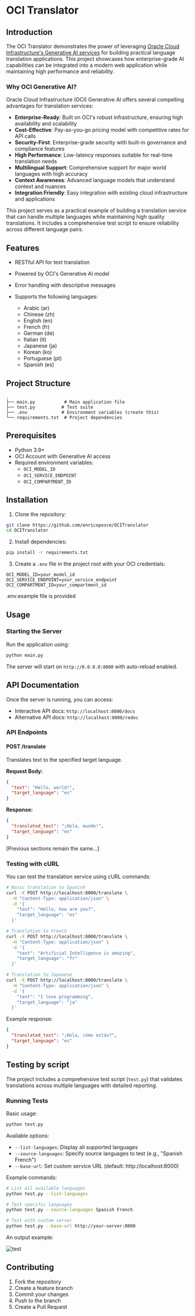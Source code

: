 # OCI Translator

## Introduction

The OCI Translator demonstrates the power of leveraging [Oracle Cloud Infrastructure's Generative AI services](https://www.oracle.com/artificial-intelligence/generative-ai/generative-ai-service/) for building practical language translation applications. This project showcases how enterprise-grade AI capabilities can be integrated into a modern web application while maintaining high performance and reliability.

### Why OCI Generative AI?

Oracle Cloud Infrastructure (OCI) Generative AI offers several compelling advantages for translation services:

- **Enterprise-Ready**: Built on OCI's robust infrastructure, ensuring high availability and scalability
- **Cost-Effective**: Pay-as-you-go pricing model with competitive rates for API calls
- **Security-First**: Enterprise-grade security with built-in governance and compliance features
- **High Performance**: Low-latency responses suitable for real-time translation needs
- **Multilingual Support**: Comprehensive support for major world languages with high accuracy
- **Context Awareness**: Advanced language models that understand context and nuances
- **Integration Friendly**: Easy integration with existing cloud infrastructure and applications

This project serves as a practical example of building a translation service that can handle multiple languages while maintaining high quality translations. It includes a comprehensive test script to ensure reliability across different language pairs.

## Features

- RESTful API for text translation
- Powered by OCI's Generative AI model
- Error handling with descriptive messages
- Supports the following languages:

  - Arabic (ar)
  - Chinese (zh)
  - English (en)
  - French (fr)
  - German (de)
  - Italian (it)
  - Japanese (ja)
  - Korean (ko)
  - Portuguese (pt)
  - Spanish (es)

## Project Structure

```
.
├── main.py           # Main application file
├── test.py          # Test suite
├── .env             # Environment variables (create this)
└── requirements.txt  # Project dependencies
```

## Prerequisites

- Python 3.9+
- OCI Account with Generative AI access
- Required environment variables:
  - `OCI_MODEL_ID`
  - `OCI_SERVICE_ENDPOINT`
  - `OCI_COMPARTMENT_ID`

## Installation

1. Clone the repository:

```bash
git clone https://github.com/enricopesce/OCITranslator
cd OCITranslator
```

2. Install dependencies:

```bash
pip install -r requirements.txt
```

3. Create a `.env` file in the project root with your OCI credentials:

```env
OCI_MODEL_ID=your_model_id
OCI_SERVICE_ENDPOINT=your_service_endpoint
OCI_COMPARTMENT_ID=your_compartment_id
```

.env.example file is provided

## Usage

### Starting the Server

Run the application using:

```bash
python main.py
```

The server will start on `http://0.0.0.0:8000` with auto-reload enabled.

## API Documentation

Once the server is running, you can access:

- Interactive API docs: `http://localhost:8000/docs`
- Alternative API docs: `http://localhost:8000/redoc`

### API Endpoints

#### POST /translate

Translates text to the specified target language.

**Request Body:**

```json
{
  "text": "Hello, world!",
  "target_language": "es"
}
```

**Response:**

```json
{
  "translated_text": "¡Hola, mundo!",
  "target_language": "es"
}
```

[Previous sections remain the same...]

### Testing with cURL

You can test the translation service using cURL commands:

```bash
# Basic translation to Spanish
curl -X POST http://localhost:8000/translate \
  -H "Content-Type: application/json" \
  -d '{
    "text": "Hello, how are you?",
    "target_language": "es"
  }'

# Translation to French
curl -X POST http://localhost:8000/translate \
  -H "Content-Type: application/json" \
  -d '{
    "text": "Artificial Intelligence is amazing",
    "target_language": "fr"
  }'

# Translation to Japanese
curl -X POST http://localhost:8000/translate \
  -H "Content-Type: application/json" \
  -d '{
    "text": "I love programming",
    "target_language": "ja"
  }'
```

Example response:

```json
{
  "translated_text": "¡Hola, cómo estás?",
  "target_language": "es"
}
```

## Testing by script

The project includes a comprehensive test script (`test.py`) that validates translations across multiple languages with detailed reporting.

### Running Tests

Basic usage:

```bash
python test.py
```

Available options:

- `--list-languages`: Display all supported languages
- `--source-languages`: Specify source languages to test (e.g., "Spanish French")
- `--base-url`: Set custom service URL (default: http://localhost:8000)

Example commands:

```bash
# List all available languages
python test.py --list-languages

# Test specific languages
python test.py --source-languages Spanish French

# Test with custom server
python test.py --base-url http://your-server:8000
```

An output example:

![test](test.png)


## Contributing

1. Fork the repository
2. Create a feature branch
3. Commit your changes
4. Push to the branch
5. Create a Pull Request
